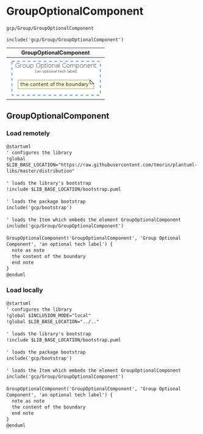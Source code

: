 # GroupOptionalComponent


```text
gcp/Group/GroupOptionalComponent
```

```text
include('gcp/Group/GroupOptionalComponent')
```



| GroupOptionalComponent |
| :---: |
| ![illustration for GroupOptionalComponent](../../gcp/Group/GroupOptionalComponent.Local.png) |







## GroupOptionalComponent

### Load remotely
```plantuml
@startuml
' configures the library
!global $LIB_BASE_LOCATION="https://raw.githubusercontent.com/tmorin/plantuml-libs/master/distribution"

' loads the library's bootstrap
!include $LIB_BASE_LOCATION/bootstrap.puml

' loads the package bootstrap
include('gcp/bootstrap')

' loads the Item which embeds the element GroupOptionalComponent
include('gcp/Group/GroupOptionalComponent')

GroupOptionalComponent('GroupOptionalComponent', 'Group Optional Component', 'an optional tech label') {
  note as note
  the content of the boundary
  end note
}
@enduml
```

### Load locally
```plantuml
@startuml
' configures the library
!global $INCLUSION_MODE="local"
!global $LIB_BASE_LOCATION="../.."

' loads the library's bootstrap
!include $LIB_BASE_LOCATION/bootstrap.puml

' loads the package bootstrap
include('gcp/bootstrap')

' loads the Item which embeds the element GroupOptionalComponent
include('gcp/Group/GroupOptionalComponent')

GroupOptionalComponent('GroupOptionalComponent', 'Group Optional Component', 'an optional tech label') {
  note as note
  the content of the boundary
  end note
}
@enduml
```

